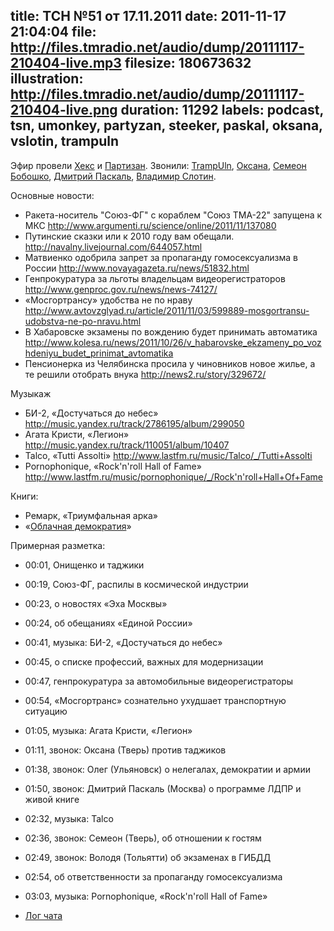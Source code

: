title: ТСН №51 от 17.11.2011
date: 2011-11-17 21:04:04
file: http://files.tmradio.net/audio/dump/20111117-210404-live.mp3
filesize: 180673632
illustration: http://files.tmradio.net/audio/dump/20111117-210404-live.png
duration: 11292
labels: podcast, tsn, umonkey, partyzan, steeker, paskal, oksana, vslotin, trampuln
---
Эфир провели [Хекс](/guests/umonkey/) и [Партизан](/guests/partyzan/).  Звонили:
[TrampUln](/guests/trampuln/), [Оксана](/guests/oksana/), [Семеон
Бобошко](/guests/steeker/), [Дмитрий Паскаль](/guests/paskal/), [Владимир
Слотин](/guests/vslotin/).

Основные новости:

- Ракета-носитель "Союз-ФГ" с кораблем "Союз ТМА-22" запущена к МКС
  http://www.argumenti.ru/science/online/2011/11/137080
- Путинские сказки или к 2010 году вам обещали.
  http://navalny.livejournal.com/644057.html
- Матвиенко одобрила запрет за пропаганду гомосексуализма в России
  http://www.novayagazeta.ru/news/51832.html
- Генпрокуратура за льготы владельцам видеорегистраторов
  http://www.genproc.gov.ru/news/news-74127/
- «Мосгортрансу» удобства не по нраву
  http://www.avtovzglyad.ru/article/2011/11/03/599889-mosgortransu-udobstva-ne-po-nravu.html
- В Хабаровске экзамены по вождению будет принимать автоматика
  http://www.kolesa.ru/news/2011/10/26/v_habarovske_ekzameny_po_vozhdeniyu_budet_prinimat_avtomatika
- Пенсионерка из Челябинска просила у чиновников новое жилье, а те решили отобрать внука
  http://news2.ru/story/329672/

Музыкаж

- БИ-2, «Достучаться до небес»
  http://music.yandex.ru/track/2786195/album/299050
- Агата Кристи, «Легион»
  http://music.yandex.ru/track/110051/album/10407
- Talco, «Tutti Assolti»
  http://www.lastfm.ru/music/Talco/_/Tutti+Assolti
- Pornophonique, «Rock'n'roll Hall of Fame»
  http://www.lastfm.ru/music/pornophonique/_/Rock'n'roll+Hall+Of+Fame

Книги:

- Ремарк, «Триумфальная арка»
- «[Облачная демократия](http://cdem.ru/)»

Примерная разметка:

- 00:01, Онищенко и таджики
- 00:19, Союз-ФГ, распилы в космической индустрии
- 00:23, о новостях «Эха Москвы»
- 00:24, об обещаниях «Единой России»
- 00:41, музыка: БИ-2, «Достучаться до небес»
- 00:45, о списке профессий, важных для модернизации
- 00:47, генпрокуратура за автомобильные видеорегистраторы
- 00:54, «Мосгортранс» сознательно ухудшает транспортную ситуацию
- 01:05, музыка: Агата Кристи, «Легион»
- 01:11, звонок: Оксана (Тверь) против таджиков
- 01:38, звонок: Олег (Ульяновск) о нелегалах, демократии и армии
- 01:50, звонок: Дмитрий Паскаль (Москва) о программе ЛДПР и живой книге
- 02:32, музыка: Talco
- 02:36, звонок: Семеон (Тверь), об отношении к гостям
- 02:49, звонок: Володя (Тольятти) об экзаменах в ГИБДД
- 02:54, об ответственности за пропаганду гомосексуализма
- 03:03, музыка: Pornophonique, «Rock'n'roll Hall of Fame»

- [Лог чата](http://files.tmradio.net/audio/dump/20111117-210404-live.txt)
